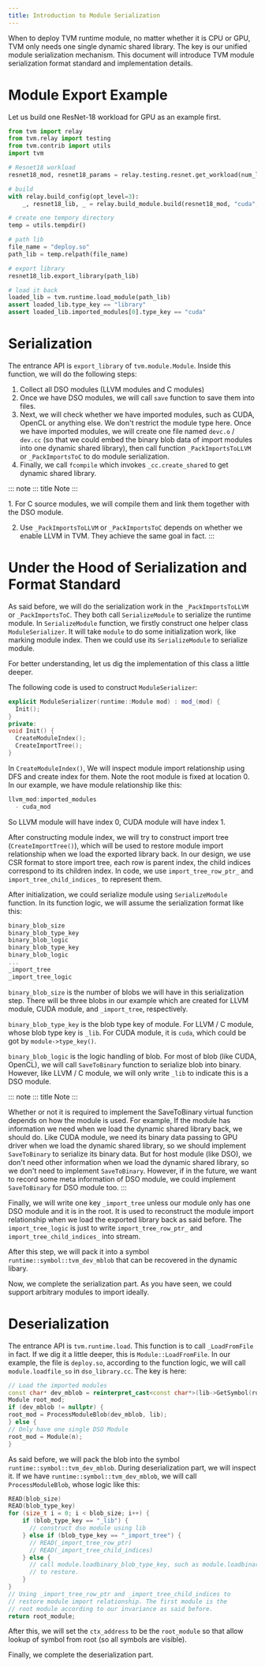 ```yaml
---
title: Introduction to Module Serialization
---
```


When to deploy TVM runtime module, no matter whether it is CPU or GPU,
TVM only needs one single dynamic shared library. The key is our unified
module serialization mechanism. This document will introduce TVM module
serialization format standard and implementation details.

# Module Export Example

Let us build one ResNet-18 workload for GPU as an example first.

``` python
from tvm import relay
from tvm.relay import testing
from tvm.contrib import utils
import tvm

# Resnet18 workload
resnet18_mod, resnet18_params = relay.testing.resnet.get_workload(num_layers=18)

# build
with relay.build_config(opt_level=3):
    _, resnet18_lib, _ = relay.build_module.build(resnet18_mod, "cuda", params=resnet18_params)

# create one tempory directory
temp = utils.tempdir()

# path lib
file_name = "deploy.so"
path_lib = temp.relpath(file_name)

# export library
resnet18_lib.export_library(path_lib)

# load it back
loaded_lib = tvm.runtime.load_module(path_lib)
assert loaded_lib.type_key == "library"
assert loaded_lib.imported_modules[0].type_key == "cuda"
```

# Serialization

The entrance API is `export_library` of `tvm.module.Module`. Inside this
function, we will do the following steps:

1.  Collect all DSO modules (LLVM modules and C modules)
2.  Once we have DSO modules, we will call `save` function to save them
    into files.
3.  Next, we will check whether we have imported modules, such as CUDA,
    OpenCL or anything else. We don\'t restrict the module type here.
    Once we have imported modules, we will create one file named
    `devc.o` / `dev.cc` (so that we could embed the binary blob data of
    import modules into one dynamic shared library), then call function
    `_PackImportsToLLVM` or `_PackImportsToC` to do module
    serialization.
4.  Finally, we call `fcompile` which invokes `_cc.create_shared` to get
    dynamic shared library.

::: note
::: title
Note
:::

1\. For C source modules, we will compile them and link them together
with the DSO module.

2.  Use `_PackImportsToLLVM` or `_PackImportsToC` depends on whether we
    enable LLVM in TVM. They achieve the same goal in fact.
:::

# Under the Hood of Serialization and Format Standard

As said before, we will do the serialization work in the
`_PackImportsToLLVM` or `_PackImportsToC`. They both call
`SerializeModule` to serialize the runtime module. In `SerializeModule`
function, we firstly construct one helper class `ModuleSerializer`. It
will take `module` to do some initialization work, like marking module
index. Then we could use its `SerializeModule` to serialize module.

For better understanding, let us dig the implementation of this class a
little deeper.

The following code is used to construct `ModuleSerializer`:

``` c++
explicit ModuleSerializer(runtime::Module mod) : mod_(mod) {
  Init();
}
private:
void Init() {
  CreateModuleIndex();
  CreateImportTree();
}
```

In `CreateModuleIndex()`, We will inspect module import relationship
using DFS and create index for them. Note the root module is fixed at
location 0. In our example, we have module relationship like this:

``` c++
llvm_mod:imported_modules
  - cuda_mod
```

So LLVM module will have index 0, CUDA module will have index 1.

After constructing module index, we will try to construct import tree
(`CreateImportTree()`), which will be used to restore module import
relationship when we load the exported library back. In our design, we
use CSR format to store import tree, each row is parent index, the child
indices correspond to its children index. In code, we use
`import_tree_row_ptr_` and `import_tree_child_indices_` to represent
them.

After initialization, we could serialize module using `SerializeModule`
function. In its function logic, we will assume the serialization format
like this:

``` c++
binary_blob_size
binary_blob_type_key
binary_blob_logic
binary_blob_type_key
binary_blob_logic
...
_import_tree
_import_tree_logic
```

`binary_blob_size` is the number of blobs we will have in this
serialization step. There will be three blobs in our example which are
created for LLVM module, CUDA module, and `_import_tree`, respectively.

`binary_blob_type_key` is the blob type key of module. For LLVM / C
module, whose blob type key is `_lib`. For CUDA module, it is `cuda`,
which could be got by `module->type_key()`.

`binary_blob_logic` is the logic handling of blob. For most of blob
(like CUDA, OpenCL), we will call `SaveToBinary` function to serialize
blob into binary. However, like LLVM / C module, we will only write
`_lib` to indicate this is a DSO module.

::: note
::: title
Note
:::

Whether or not it is required to implement the SaveToBinary virtual
function depends on how the module is used. For example, If the module
has information we need when we load the dynamic shared library back, we
should do. Like CUDA module, we need its binary data passing to GPU
driver when we load the dynamic shared library, so we should implement
`SaveToBinary` to serialize its binary data. But for host module (like
DSO), we don\'t need other information when we load the dynamic shared
library, so we don\'t need to implement `SaveToBinary`. However, if in
the future, we want to record some meta information of DSO module, we
could implement `SaveToBinary` for DSO module too.
:::

Finally, we will write one key `_import_tree` unless our module only has
one DSO module and it is in the root. It is used to reconstruct the
module import relationship when we load the exported library back as
said before. The `import_tree_logic` is just to write
`import_tree_row_ptr_` and `import_tree_child_indices_` into stream.

After this step, we will pack it into a symbol
`runtime::symbol::tvm_dev_mblob` that can be recovered in the dynamic
libary.

Now, we complete the serialization part. As you have seen, we could
support arbitrary modules to import ideally.

# Deserialization

The entrance API is `tvm.runtime.load`. This function is to call
`_LoadFromFile` in fact. If we dig it a little deeper, this is
`Module::LoadFromFile`. In our example, the file is `deploy.so`,
according to the function logic, we will call `module.loadfile_so` in
`dso_library.cc`. The key is here:

``` c++
// Load the imported modules
const char* dev_mblob = reinterpret_cast<const char*>(lib->GetSymbol(runtime::symbol::tvm_dev_mblob));
Module root_mod;
if (dev_mblob != nullptr) {
root_mod = ProcessModuleBlob(dev_mblob, lib);
} else {
// Only have one single DSO Module
root_mod = Module(n);
}
```

As said before, we will pack the blob into the symbol
`runtime::symbol::tvm_dev_mblob`. During deserialization part, we will
inspect it. If we have `runtime::symbol::tvm_dev_mblob`, we will call
`ProcessModuleBlob`, whose logic like this:

``` c++
READ(blob_size)
READ(blob_type_key)
for (size_t i = 0; i < blob_size; i++) {
    if (blob_type_key == "_lib") {
      // construct dso module using lib
    } else if (blob_type_key == "_import_tree") {
      // READ(_import_tree_row_ptr)
      // READ(_import_tree_child_indices)
    } else {
      // call module.loadbinary_blob_type_key, such as module.loadbinary_cuda
      // to restore.
    }
}
// Using _import_tree_row_ptr and _import_tree_child_indices to
// restore module import relationship. The first module is the
// root module according to our invariance as said before.
return root_module;
```

After this, we will set the `ctx_address` to be the `root_module` so
that allow lookup of symbol from root (so all symbols are visible).

Finally, we complete the deserialization part.
